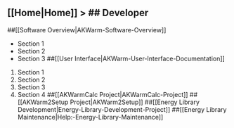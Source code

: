 ## [[Home|Home]] > ## Developer

##[[Software Overview|AKWarm-Software-Overview]]
- Section 1
- Section 2
- Section 3
##[[User Interface|AKWarm-User-Interface-Documentation]]
1. Section 1
2. Section 2
3. Section 3
4. Section 4
##[[AKWarmCalc Project|AKWarmCalc-Project]]
##[[AKWarm2Setup Project|AKWarm2Setup]]
##[[Energy Library Development|Energy-Library-Development-Project]]
##[[Energy Library Maintenance|Help:-Energy-Library-Maintenance]]
